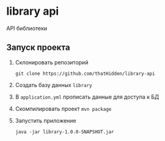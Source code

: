 # library api
API библиотеки
## Запуск проекта
1. Склонировать репозиторий
   ```shell
   git clone https://github.com/thatHidden/library-api
   ```
   
2. Создать базу данных `library`

3. В `application.yml` прописать данные для доступа к БД

4. Скомпилировать проект `mvn package`

5. Запустить приложение 
   ```shell
   java -jar library-1.0.0-SNAPSHOT.jar
   ```